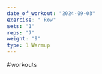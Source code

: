 ```yaml
---
date_of_workout: "2024-09-03"
exercise: " Row"
sets: "1"
reps: "7"
weight: "9"
type: 1 Warmup
---
```

#workouts